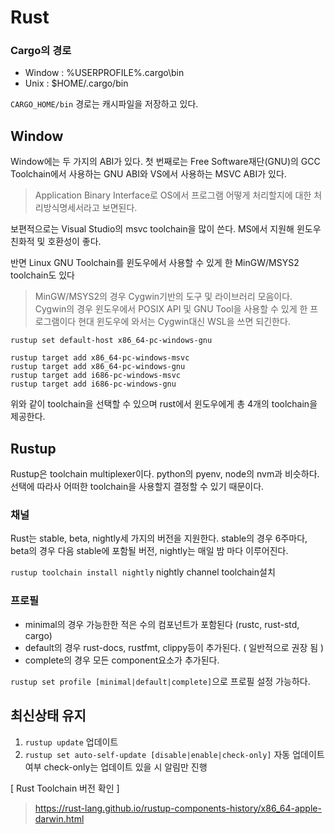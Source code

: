 # Rust

### Cargo의 경로

- Window : %USERPROFILE%\.cargo\bin
- Unix : $HOME/.cargo/bin

`CARGO_HOME/bin` 경로는 캐시파일을 저장하고 있다.

## Window

Window에는 두 가지의 ABI가 있다.
첫 번째로는 Free Software재단(GNU)의 GCC Toolchain에서 사용하는 GNU ABI와 VS에서 사용하는 MSVC ABI가 있다.
> Application Binary Interface로 OS에서 프로그램 어떻게 처리할지에 대한 처리방식명세서라고 보면된다.

보편적으로는 Visual Studio의 msvc toolchain을 많이 쓴다. MS에서 지원해 윈도우 친화적 및 호환성이 좋다.

반면 Linux GNU Toolchain를 윈도우에서 사용할 수 있게 한 MinGW/MSYS2 toolchain도 있다
> MinGW/MSYS2의 경우 Cygwin기반의 도구 및 라이브러리 모음이다. Cygwin의 경우 윈도우에서 POSIX API 및 GNU Tool을 사용할 수 있게 한 프로그램이다
> 현대 윈도우에 와서는 Cygwin대신 WSL을 쓰면 되긴한다.

```shell
rustup set default-host x86_64-pc-windows-gnu

rustup target add x86_64-pc-windows-msvc
rustup target add x86_64-pc-windows-gnu
rustup target add i686-pc-windows-msvc
rustup target add i686-pc-windows-gnu
```
위와 같이 toolchain을 선택할 수 있으며 rust에서 윈도우에게 총 4개의 toolchain을 제공한다.

## Rustup

Rustup은 toolchain multiplexer이다. python의 pyenv, node의 nvm과 비슷하다. 선택에 따라사 어떠한 toolchain을 사용할지 결정할 수 있기 때문이다.

### 채널

Rust는 stable, beta, nightly세 가지의 버전을 지원한다.
stable의 경우 6주마다, beta의 경우 다음 stable에 포함될 버전, nightly는 매일 밤 마다 이루어진다.

`rustup toolchain install nightly` nightly channel toolchain설치

### 프로필

- minimal의 경우 가능한한 적은 수의 컴포넌트가 포함된다 (rustc, rust-std, cargo)
- default의 경우 rust-docs, rustfmt, clippy등이 추가된다. ( 일반적으로 권장 됨 )
- complete의 경우 모든 component요소가 추가된다.

`rustup set profile [minimal|default|complete]`으로 프로필 설정 가능하다.

## 최신상태 유지

1. `rustup update` 업데이트
2. `rustup set auto-self-update [disable|enable|check-only]` 자동 업데이트 여부 check-only는 업데이트 있을 시 알림만 진행

[ Rust Toolchain 버전 확인 ]
> https://rust-lang.github.io/rustup-components-history/x86_64-apple-darwin.html